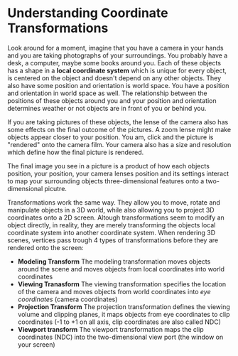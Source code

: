 # Understanding Coordinate Transformations
Look around for a moment, imagine that you have a camera in your hands and you are taking photographs of your surroundings. You probably have a desk, a computer, maybe some books around you. Each of these objects has a shape in a __local coordinate system__ which is unique for every object, is centered on the object and doesn't depend on any other objects. They also have some position and orientation is world space. You have a position and orientation in world space as well. The relationship between the positions of these objects around you and your position and orientation determines weather or not objects are in front of you or behind you.

If you are taking pictures of these objects, the lense of the camera also has some effects on the final outcome of the pictures. A zoom lense might make objects appear closer to your position. You am, click and the picture is "rendered" onto the camera film. Your camera also has a size and resolution which define how the final picture is rendered. 

The final image you see in a picture is a product of how each objects position, your position, your camera lenses position and its settings interact to map your surrounding objects three-dimensional features onto a two-dimensional picutre.

Transformations work the same way. They allow you to move, rotate and manipulate objects in a 3D world, while also allowing you to project 3D coordinates onto a 2D screen. Altough transformations seem to modify an object directly, in reality, they are merely transforming the objects local coordinate system into another coordinate system. When rendering 3D scenes, vertices pass trough 4 types of transformations before they are rendered onto the screen:

* __Modeling Transform__ The modeling transformation moves objects around the scene and moves objects from local coordinates into world coordinates
* __Viewing Tranasform__ The viewing transformation specifies the location of the camera and moves objects from world coordinates into _eye coordinates_ (camera coordinates)
* __Projection Transform__ The projection transformation defines the viewing volume and clipping planes, it maps objects from eye coordinates to clip coordinates (-1 to +1 on all axis, clip coordinates are also called NDC)
* __Viewport transform__ The viewport transformation maps the clip coordinates (NDC) into the two-dimensional view port (the window on your screen)